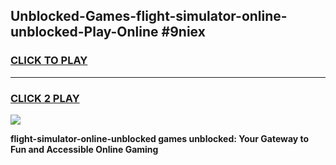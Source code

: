 
## Unblocked-Games-flight-simulator-online-unblocked-Play-Online #9niex
<h3>
<a href="https://news.freeplayer.one?title=flight-simulator-online-unblocked&ref=3">CLICK TO PLAY</a></h3>
<hr>

<h3>
<a href="https://news.freeplayer.one?title=flight-simulator-online-unblocked&ref=3">CLICK 2 PLAY</a>
  
</h3>

<a href="https://news.freeplayer.one?title=flight-simulator-online-unblocked&ref=3"><img src="https://clearcache.store/games.png"></a>


**flight-simulator-online-unblocked games unblocked: Your Gateway to Fun and Accessible Online Gaming**
